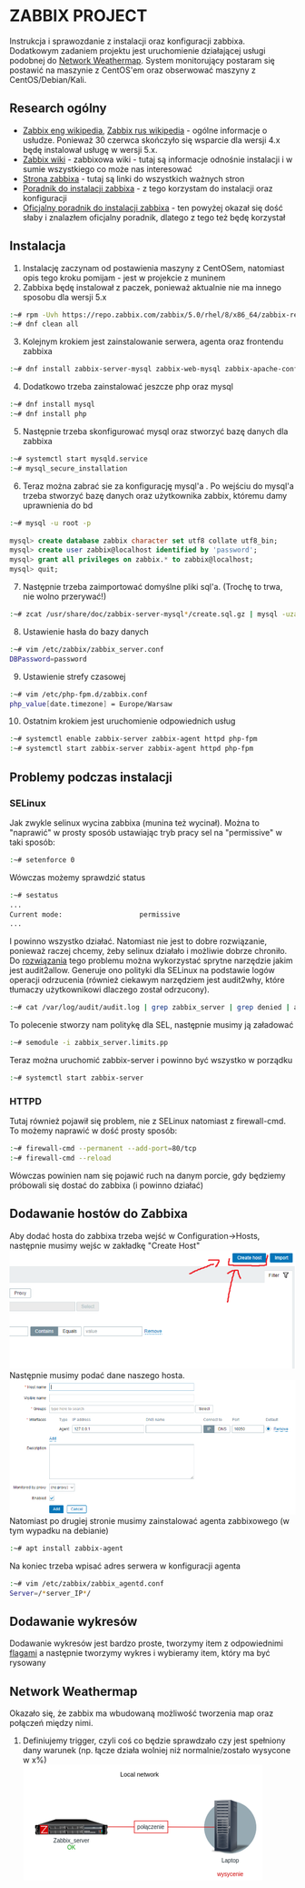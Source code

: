 # ZABBIX PROJECT
Instrukcja i sprawozdanie z instalacji oraz konfiguracji zabbixa. Dodatkowym zadaniem projektu jest uruchomienie działającej usługi podobnej do [Network Weathermap](https://www.network-weathermap.com). System monitorujący postaram się postawić na maszynie z CentOS'em oraz obserwować maszyny z CentOS/Debian/Kali.

## Research ogólny 
- [Zabbix eng wikipedia](https://en.wikipedia.org/wiki/Zabbix), [Zabbix rus wikipedia](https://ru.wikipedia.org/wiki/Zabbix) - ogólne informacje o usłudze. Ponieważ 30 czerwca skończyło się wsparcie dla wersji 4.x będę instalował usługę w wersji 5.x.
- [Zabbix wiki](https://zabbix.org/wiki/Main_Page) - zabbixowa wiki - tutaj są informacje odnośnie instalacji i w sumie wszystkiego co może nas interesować
- [Strona zabbixa](https://www.zabbix.com) - tutaj są linki do wszystkich ważnych stron
- [Poradnik do instalacji zabbixa](https://www.howtoforge.com/tutorial/centos-zabbix-system-monitoring/) - z tego korzystam do instalacji oraz konfiguracji
- [Oficjalny poradnik do instalacji zabbixa](https://www.zabbix.com/download?zabbix=5.0&os_distribution=centos&os_version=8&db=mysql&ws=apache) - ten powyżej okazał się dość słaby i znalazłem oficjalny poradnik, dlatego z tego też będę korzystał

## Instalacja
1. Instalację zaczynam od postawienia maszyny z CentOSem, natomiast opis tego kroku pomijam - jest w projekcie z muninem
2.  Zabbixa będę instalował z paczek, ponieważ aktualnie nie ma innego sposobu dla wersji 5.x
```bash 
:~# rpm -Uvh https://repo.zabbix.com/zabbix/5.0/rhel/8/x86_64/zabbix-release-5.0-1.el8.noarch.rpm 
:~# dnf clean all
```
3. Kolejnym krokiem jest zainstalowanie serwera, agenta oraz frontendu zabbixa
```bash
:~# dnf install zabbix-server-mysql zabbix-web-mysql zabbix-apache-conf zabbix-agent
```
4. Dodatkowo trzeba zainstalować jeszcze php oraz mysql
 ```bash
 :~# dnf install mysql
 :~# dnf install php
 ```
 5. Następnie trzeba skonfigurować mysql oraz stworzyć bazę danych dla zabbixa  
 ```bash
 :~# systemctl start mysqld.service
 :~# mysql_secure_installation
 ```
 6. Teraz można zabrać sie za konfigurację mysql'a . Po wejściu do mysql'a trzeba stworzyć bazę danych oraz użytkownika zabbix, któremu damy uprawnienia do bd
  ```bash
  :~# mysql -u root -p
  ```
  ```sql
  mysql> create database zabbix character set utf8 collate utf8_bin;  
mysql> create user zabbix@localhost identified by 'password';  
mysql> grant all privileges on zabbix.* to zabbix@localhost;  
mysql> quit;
```
7. Następnie trzeba zaimportować domyślne pliki sql'a. (Trochę to trwa, nie wolno przerywać!)
```bash
:~# zcat /usr/share/doc/zabbix-server-mysql*/create.sql.gz | mysql -uzabbix -p zabbix
```
8. Ustawienie hasła do bazy danych
```bash
:~# vim /etc/zabbix/zabbix_server.conf
DBPassword=password
```
9. Ustawienie strefy czasowej
```bash
:~# vim /etc/php-fpm.d/zabbix.conf
php_value[date.timezone] = Europe/Warsaw
```
10. Ostatnim krokiem jest uruchomienie odpowiednich usług
  ```bash 
:~# systemctl enable zabbix-server zabbix-agent httpd php-fpm
:~# systemctl start zabbix-server zabbix-agent httpd php-fpm
```
## Problemy podczas instalacji
### SELinux
Jak zwykle selinux wycina zabbixa (munina też wycinał). Można to "naprawić" w prosty sposób ustawiając tryb pracy sel na "permissive" w taki sposób:
```bash
:~# setenforce 0
```
Wówczas możemy sprawdzić status
```bash
:~# sestatus
...
Current mode:                   permissive
...
```
I powinno wszystko działać. Natomiast nie jest to dobre rozwiązanie, ponieważ raczej chcemy, żeby selinux działało i możliwie dobrze chroniło.
Do [rozwiązania](https://zabbixonly.com/how-to-create-selinux-policies-for-zabbix/) tego problemu można wykorzystać sprytne narzędzie jakim jest audit2allow. Generuje ono polityki dla SELinux na podstawie logów operacji odrzucenia (również ciekawym narzędziem jest audit2why, które tłumaczy użytkownikowi dlaczego został odrzucony).
```bash
:~# cat /var/log/audit/audit.log | grep zabbix_server | grep denied | audit2allow -M zabbix_server.limits
```
To polecenie stworzy nam politykę dla SEL, następnie musimy ją załadować
```bash
:~# semodule -i zabbix_server.limits.pp
```
Teraz można uruchomić zabbix-server i powinno być wszystko w porządku
```bash
:~# systemctl start zabbix-server
```
### HTTPD
Tutaj również pojawił się problem, nie z SELinux natomiast z firewall-cmd. To możemy naprawić w dość prosty sposób:
```bash
:~# firewall-cmd --permanent --add-port=80/tcp
:~# firewall-cmd --reload
```
Wówczas powinien nam się pojawić ruch na danym porcie, gdy będziemy próbowali się dostać do zabbixa (i powinno działać)
## Dodawanie hostów do Zabbixa
Aby dodać hosta do zabbixa trzeba wejść w Configuration->Hosts, następnie musimy wejśc w zakładkę "Create Host"  
![Create Host](createhost.png)  
 Następnie musimy podać dane naszego hosta.  
![Menu](create_menu.png)  
Natomiast po drugiej stronie musimy zainstalować agenta zabbixowego (w tym wypadku na debianie)  
```bash
:~# apt install zabbix-agent
```
Na koniec trzeba wpisać adres serwera w konfiguracji agenta  
```bash
:~# vim /etc/zabbix/zabbix_agentd.conf
Server=/*server_IP*/
```
## Dodawanie wykresów
Dodawanie wykresów jest bardzo proste, tworzymy item z odpowiednimi [flagami](https://www.zabbix.com/documentation/current/manual/config/items/itemtypes/zabbix_agent) a następnie tworzymy wykres i wybieramy item, który ma być rysowany
## Network Weathermap
Okazało się, że zabbix ma wbudowaną możliwość tworzenia map oraz połączeń między nimi.
1. Definiujemy trigger, czyli coś co będzie sprawdzało czy jest spełniony dany warunek (np. łącze działa wolniej niż normalnie/zostało wysycone w x%)  
![Network map](local-ntwrk-map.png)

